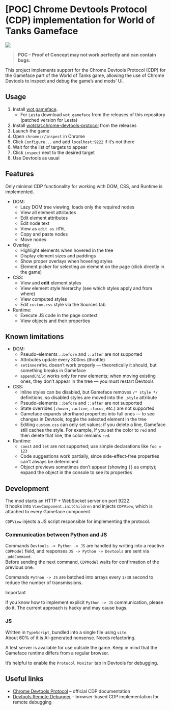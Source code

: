 # [POC] Chrome Devtools Protocol (CDP) implementation for World of Tanks Gameface

![](https://github.com/user-attachments/assets/785d0b52-c704-4458-8afa-c7c7295a791a)

> **POC – Proof of Concept may not work perfectly and can contain bugs.**

This project implements support for the Chrome Devtools Protocol (CDP) for the Gameface part of the World of Tanks game, allowing the use of Chrome Devtools to inspect and debug the game’s and mods’ UI.

## Usage
1. Install [wot.gameface](https://gitlab.com/openwg/wot.gameface).
   - For `Lesta` download `wot.gameface` from the releases of this repository (patched version for Lesta)
2. Install [wotstat.chrome-devtools-protocol](https://github.com/wotstat/wotstat-chrome-devtools-protocol/releases/latest) from the releases
3. Launch the game
4. Open `chrome://inspect` in Chrome
5. Click `Configure...` and add `localhost:9222` if it’s not there
6. Wait for the list of targets to appear
7. Click `inspect` next to the desired target
8. Use Devtools as usual

## Features
Only minimal CDP functionality for working with DOM, CSS, and Runtime is implemented.

- DOM:
  - Lazy DOM tree viewing, loads only the required nodes
  - View all element attributes
  - Edit element attributes
  - Edit node text
  - View as `edit as HTML`
  - Copy and paste nodes
  - Move nodes
- Overlay:
  - Highlight elements when hovered in the tree
  - Display element sizes and paddings
  - Show proper overlays when hovering styles
  - Element picker for selecting an element on the page (click directly in the game)
- CSS:
  - View and **edit** element styles
  - View element style hierarchy (see which styles apply and from where)
  - View computed styles
  - Edit `custom.css` style via the Sources tab
- Runtime:
  - Execute JS code in the page context
  - View objects and their properties

## Known limitations
- DOM:
  - Pseudo-elements `::before` and `::after` are not supported
  - Attributes update every 300ms (throttle)
  - `setInnerHTML` doesn’t work properly — theoretically it should, but something breaks in Gameface
  - `appendChild` works only for new elements; when moving existing ones, they don’t appear in the tree — you must restart Devtools
- CSS:
  - Inline styles can be disabled, but Gameface removes `/* style */` definitions, so disabled styles are moved into the `_style` attribute
  - Pseudo-elements `::before` and `::after` are not supported
  - State overrides (`:hover`, `:active`, `:focus`, etc.) are not supported
  - Gameface expands shorthand properties into full ones — to see changes in Devtools, toggle the selected element in the tree
  - Editing `custom.css` can only set values; if you delete a line, Gameface still caches the style. For example, if you set the color to `red` and then delete that line, the color remains `red`.
- Runtime:
  - `const` and `let` are not supported; use simple declarations like `foo = 123`
  - Code suggestions work partially, since side-effect-free properties can’t always be determined
  - Object previews sometimes don’t appear (showing `{}` as empty); expand the object in the console to see its properties

## Development
The mod starts an HTTP + WebSocket server on port 9222.  
It hooks into `ViewComponent.initChildren` and injects `CDPView`, which is attached to every Gameface component.

`CDPView` injects a JS script responsible for implementing the protocol.

### Communication between Python and JS
Commands `Devtools -> Python -> JS` are handled by writing into a reactive `CDPModel` field, and responses `JS -> Python -> Devtools` are sent via `_addCommand`.  
Before sending the next command, `CDPModel` waits for confirmation of the previous one.

Commands `Python -> JS` are batched into arrays every `1/30` second to reduce the number of transmissions.

> [!IMPORTANT]
> If you know how to implement explicit `Python -> JS` communication, please do it. The current approach is hacky and may cause bugs.

### JS
Written in `TypeScript`, bundled into a single file using `vite`.  
About 60% of it is AI-generated nonsense. Needs refactoring.

A test server is available for use outside the game. Keep in mind that the Gameface runtime differs from a regular browser.

It’s helpful to enable the `Protocol Monitor` tab in Devtools for debugging.

## Useful links
- [Chrome Devtools Protocol](https://chromedevtools.github.io/devtools-protocol/) – official CDP documentation  
- [Devtools Remote Debugger](https://github.com/Nice-PLQ/devtools-remote-debugger) – browser-based CDP implementation for remote debugging
